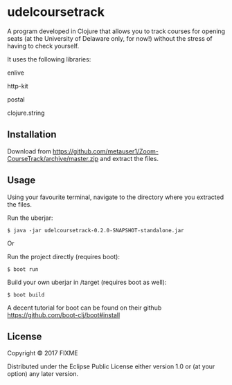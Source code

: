 # udelcoursetrack

A program developed in Clojure that allows you to track courses for opening seats (at the University of Delaware only, for now!) without the stress of having to check yourself.

It uses the following libraries:

enlive

http-kit 

postal

clojure.string


## Installation

Download from https://github.com/metauser1/Zoom-CourseTrack/archive/master.zip and extract the files.

## Usage

Using your favourite terminal, navigate to the directory where you extracted the files.

Run the uberjar:

    $ java -jar udelcoursetrack-0.2.0-SNAPSHOT-standalone.jar

Or

Run the project directly (requires boot):

    $ boot run

Build your own uberjar in /target (requires boot as well):

    $ boot build    

A decent tutorial for boot can be found on their github https://github.com/boot-clj/boot#install


## License

Copyright © 2017 FIXME

Distributed under the Eclipse Public License either version 1.0 or (at
your option) any later version.
